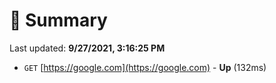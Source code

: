 # 📖 Summary
Last updated: **9/27/2021, 3:16:25 PM**

- `GET` [https://google.com](https://google.com) - **Up** (132ms)
